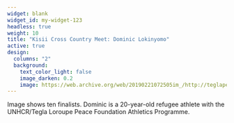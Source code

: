 ```yaml
---
widget: blank
widget_id: my-widget-123
headless: true
weight: 10
title: "Kisii Cross Country Meet: Dominic Lokinyomo"
active: true
design:
  columns: "2"
  background:
    text_color_light: false
    image_darken: 0.2
    image: https://web.archive.org/web/20190221072505im_/http://teglapeacefoundation.org/wp-content/uploads/2019/01/Refugee-team-warms-up-before-the-start-of-the-Senior-Men-competition-in-Kisii-800x600.jpg
---
```

Image shows ten finalists. Dominic is a 20-year-old refugee athlete with the UNHCR/Tegla Loroupe Peace Foundation Athletics Programme.